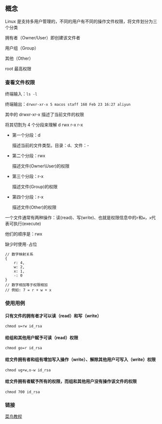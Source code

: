 ## 概念

Linux 是支持多用户管理的，不同的用户有不同的操作文件权限，将文件划分为三个分类

拥有者（Owner/User）即创建该文件者

用户组（Group）

其他（Other）

root 最高权限

### 查看文件权限

终端输入：`ls -l`

终端输出：`drwxr-xr-x 5 macos staff 160 Feb 23 16:27 aliyun`

其中的 drwxr-xr-x 描述了当前文件的权限

将其切割为 4 个分段来理解 d rwx r-x r-x

-   第一个分段：d

    描述当前的文件类型。目录：d、文件：-

-   第二个分段：rwx

    描述文件(Owner\User)的权限

-   第三个分段：r-x

    描述文件(Group)的权限

-   第四个分段：r-x

    描述文件(Other)的权限

一个文件通常有两种操作：读(read)、写(write)、也就是权限信息中的`r`和`w`，`x`代表可执行(execute)

他们的顺序是：rwx

缺少时使用`-`占位

```
// 数字映射关系
{
    r: 4,
    w: 2,
    x: 1,
    -: 0
}
// 数字相加等于权限相加
// 例如: 7 = r + w + x
```

### 使用用例

#### 只有文件的拥有者才可以读（read）和写（write）

`chmod u=rw id_rsa`

#### 给组和其他用户赋予可读（read）权限

`chmod go=r id_rsa`

#### 给文件拥有者和组有增加写入操作（write）、解除其他用户可写入（write）权限

`chmod ug+w,o-w id_rsa`

#### 给文件拥有者赋予所有的权限，而组和其他用户没有操作该文件的权限

`chmod 700 id_rsa`

### 链接

[菜鸟教程](https://www.runoob.com/linux/linux-comm-chmod.html)
